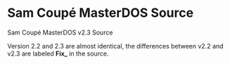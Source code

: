 # Sam Coupé MasterDOS Source

Sam Coupé MasterDOS v2.3 Source

Version 2.2 and 2.3 are almost identical, the differences between v2.2 and v2.3 are labeled **Fix_** in the source.
